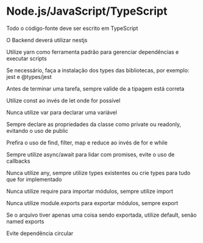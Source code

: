 # Node.js/JavaScript/TypeScript

Todo o código-fonte deve ser escrito em TypeScript

O Backend deverá utilizar nestjs

Utilize yarn como ferramenta padrão para gerenciar dependências e executar scripts

Se necessário, faça a instalação dos types das bibliotecas, por exemplo: jest e @types/jest

Antes de terminar uma tarefa, sempre valide de a tipagem está correta

Utilize const ao invés de let onde for possível

Nunca utilize var para declarar uma variável

Sempre declare as propriedades da classe como private ou readonly, evitando o uso de public

Prefira o uso de find, filter, map e reduce ao invés de for e while

Sempre utilize async/await para lidar com promises, evite o uso de callbacks

Nunca utilize any, sempre utilize types existentes ou crie types para tudo que for implementado

Nunca utilize require para importar módulos, sempre utilize import

Nunca utilize module.exports para exportar módulos, sempre export

Se o arquivo tiver apenas uma coisa sendo exportada, utilize default, senão named exports

Evite dependência circular